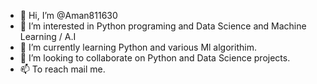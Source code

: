 - 👋 Hi, I’m @Aman811630
- 👀 I’m interested in Python programing and Data Science and Machine Learning / A.I
- 🌱 I’m currently learning Python and various Ml algorithim.
- 💞️ I’m looking to collaborate on Python and Data Science projects.
- 📫 To reach mail me.

<!---
Aman811630/Aman811630 is a ✨ special ✨ repository because its `README.md` (this file) appears on your GitHub profile.
You can click the Preview link to take a look at your changes.
--->
